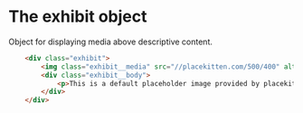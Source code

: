 # The exhibit object

Object for displaying media above descriptive content.

```html
	<div class="exhibit">
		<img class="exhibit__media" src="//placekitten.com/500/400" alt="Kitten" />
		<div class="exhibit__body">
			<p>This is a default placeholder image provided by placekitten.</p>
		</div>
	</div>
```

